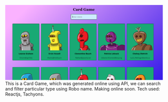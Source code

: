 ![Demo image](https://github.com/saurav-skl/cardGame/blob/master/Project-image.png)
This is a Card Game, which was generated online using API, we can search and filter particular type using  Robo name.
Making online soon.
Tech used: Reactjs, Tachyons.

